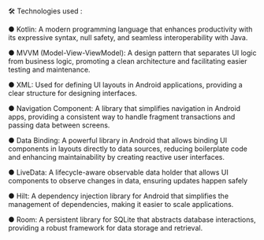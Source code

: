 🛠️ Technologies used :

● Kotlin: A modern programming language that enhances productivity with its expressive syntax, null safety, and seamless interoperability with Java.

● MVVM (Model-View-ViewModel): A design pattern that separates UI logic from business logic, promoting a clean architecture and facilitating easier testing and maintenance.

● XML: Used for defining UI layouts in Android applications, providing a clear structure for designing interfaces.

● Navigation Component: A library that simplifies navigation in Android apps, providing a consistent way to handle fragment transactions and passing data between screens.

● Data Binding: A powerful library in Android that allows binding UI components in layouts directly to data sources, reducing boilerplate code and enhancing maintainability by creating reactive user interfaces.

● LiveData: A lifecycle-aware observable data holder that allows UI components to observe changes in data, ensuring updates happen safely

● Hilt: A dependency injection library for Android that simplifies the management of dependencies, making it easier to scale applications.

● Room: A persistent library for SQLite that abstracts database interactions, providing a robust framework for data storage and retrieval.
